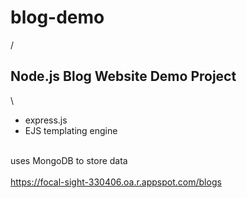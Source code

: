 # blog-demo
/
## Node.js Blog Website Demo Project
\
- express.js
- EJS templating engine

\
uses MongoDB to store data
\
\
https://focal-sight-330406.oa.r.appspot.com/blogs
